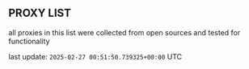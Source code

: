 ## PROXY LIST

all proxies in this list were collected from open sources and tested for functionality

last update: `2025-02-27 00:51:50.739325+00:00` UTC